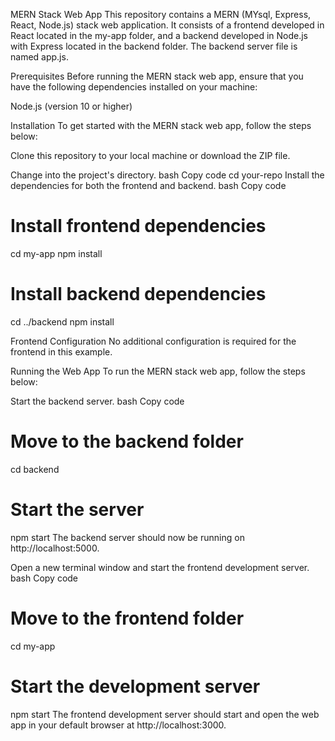 MERN Stack Web App
This repository contains a MERN (MYsql, Express, React, Node.js) stack web application. It consists of a frontend developed in React located in the my-app folder, and a backend developed in Node.js with Express located in the backend folder. The backend server file is named app.js.

Prerequisites
Before running the MERN stack web app, ensure that you have the following dependencies installed on your machine:

Node.js (version 10 or higher)

Installation
To get started with the MERN stack web app, follow the steps below:

Clone this repository to your local machine or download the ZIP file.

Change into the project's directory.
bash
Copy code
cd your-repo
Install the dependencies for both the frontend and backend.
bash
Copy code
# Install frontend dependencies
cd my-app
npm install

# Install backend dependencies
cd ../backend
npm install

Frontend Configuration
No additional configuration is required for the frontend in this example.

Running the Web App
To run the MERN stack web app, follow the steps below:

Start the backend server.
bash
Copy code
# Move to the backend folder
cd backend

# Start the server
npm start
The backend server should now be running on http://localhost:5000.

Open a new terminal window and start the frontend development server.
bash
Copy code
# Move to the frontend folder
cd my-app

# Start the development server
npm start
The frontend development server should start and open the web app in your default browser at http://localhost:3000.
